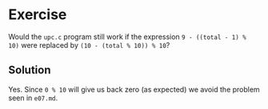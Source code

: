 # Exercise

Would the `upc.c` program still work if the expression `9 - ((total - 1) % 10)`
were replaced by `(10 - (total % 10)) % 10`?

## Solution

Yes. Since `0 % 10` will give us back zero (as expected) we avoid the problem
seen in `e07.md`.
